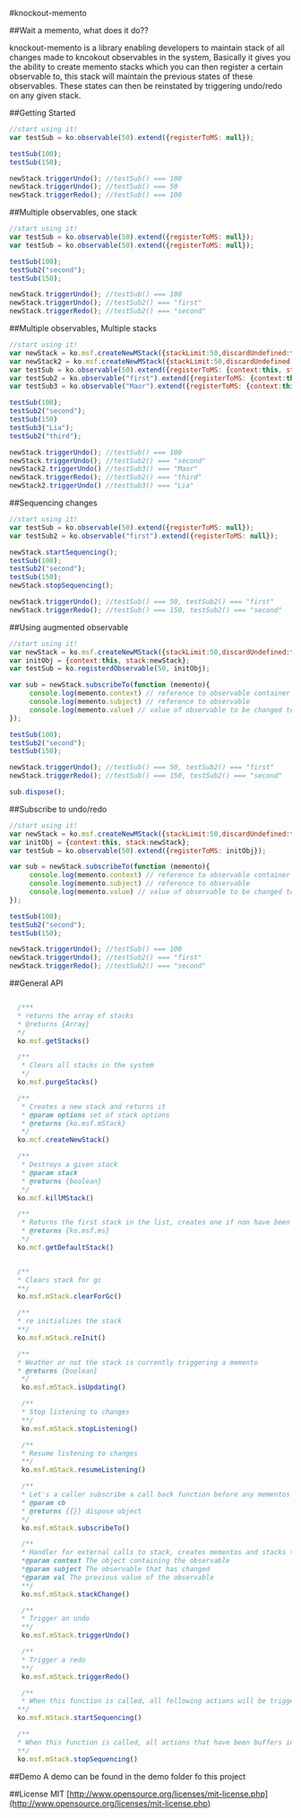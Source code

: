 #knockout-memento

##Wait a memento, what does it do??

knockout-memento is a library enabling developers to maintain stack of all changes made to kncokout observables in the system,
Basically it gives you the ability to create memento stacks which you can then register a certain observable to, this stack will maintain the previous states of these observables.
These states can then be reinstated by triggering undo/redo on any given stack.



##Getting Started
```javascript
//start using it!
var testSub = ko.observable(50).extend({registerToMS: null});

testSub(100);
testSub(150);

newStack.triggerUndo(); //testSub() === 100
newStack.triggerUndo(); //testSub() === 50
newStack.triggerRedo(); //testSub() === 100
```

##Multiple observables, one stack
```javascript
//start using it!
var testSub = ko.observable(50).extend({registerToMS: null});
var testSub = ko.observable(50).extend({registerToMS: null});

testSub(100);
testSub2("second");
testSub(150);

newStack.triggerUndo(); //testSub() === 100
newStack.triggerUndo(); //testSub2() === "first"
newStack.triggerRedo(); //testSub2() === "second"
```

##Multiple observables, Multiple stacks
```javascript
//start using it!
var newStack = ko.msf.createNewMStack({stackLimit:50,discardUndefined:false });
var newStack2 = ko.msf.createNewMStack({stackLimit:50,discardUndefined:false });
var testSub = ko.observable(50).extend({registerToMS: {context:this, stack:newStack}});
var testSub2 = ko.observable("first").extend({registerToMS: {context:this, stack:newStack}});
var testSub3 = ko.observable("Maor").extend({registerToMS: {context:this, stack:newStack2}});

testSub(100);
testSub2("second");
testSub(150)
testSub3("Lia");
testSub2("third");

newStack.triggerUndo(); //testSub() === 100
newStack.triggerUndo(); //testSub2() === "second"
newStack2.triggerUndo() //testSub3() === "Maor"
newStack.triggerRedo(); //testSub2() === "third"
newStack2.triggerUndo() //testSub3() === "Lia"
```

##Sequencing changes
   ```javascript
   //start using it!
   var testSub = ko.observable(50).extend({registerToMS: null});
   var testSub2 = ko.observable("first").extend({registerToMS: null});

   newStack.startSequencing();
   testSub(100);
   testSub2("second");
   testSub(150);
   newStack.stopSequencing();

   newStack.triggerUndo(); //testSub() === 50, testSub2() === "first"
   newStack.triggerRedo(); //testSub() === 150, testSub2() === "second"
   ```

##Using augmented observable
   ```javascript
   //start using it!
   var newStack = ko.msf.createNewMStack({stackLimit:50,discardUndefined:false });
   var initObj = {context:this, stack:newStack};
   var testSub = ko.registerdObservable(50, initObj);

   var sub = newStack.subscribeTo(function (memento){
        console.log(memento.context) // reference to observable container
        console.log(memento.subject) // reference to observable
        console.log(memento.value) // value of observable to be changed to
   });

   testSub(100);
   testSub2("second");
   testSub(150);

   newStack.triggerUndo(); //testSub() === 50, testSub2() === "first"
   newStack.triggerRedo(); //testSub() === 150, testSub2() === "second"

   sub.dispose();
   ```

##Subscribe to undo/redo
   ```javascript
   //start using it!
   var newStack = ko.msf.createNewMStack({stackLimit:50,discardUndefined:false });
   var initObj = {context:this, stack:newStack};
   var testSub = ko.observable(50).extend({registerToMS: initObj});

   var sub = newStack.subscribeTo(function (memento){
        console.log(memento.context) // reference to observable container
        console.log(memento.subject) // reference to observable
        console.log(memento.value) // value of observable to be changed to
   });

   testSub(100);
   testSub2("second");
   testSub(150);

   newStack.triggerUndo(); //testSub() === 100
   newStack.triggerUndo(); //testSub2() === "first"
   newStack.triggerRedo(); //testSub2() === "second"
   ```
##General API
  ```javascript

    /***
    * returns the array of stacks
    * @returns {Array}
    */
    ko.msf.getStacks()

    /**
     * Clears all stacks in the system
     */
    ko.msf.purgeStacks()

    /**
     * Creates a new stack and returns it
     * @param options set of stack options
     * @returns {ko.msf.mStack}
     */
    ko.mcf.createNewStack()

    /**
     * Destroys a given stack
     * @param stack
     * @returns {boolean}
     */
    ko.mcf.killMStack()

    /**
     * Returns the first stack in the list, creates one if non have been created before
     * @returns {ko.msf.ms}
     */
    ko.mcf.getDefaultStack()


    /**
    * Clears stack for gc
    **/
    ko.msf.mStack.clearForGc()

    /**
    * re initializes the stack
    **/
    ko.msf.mStack.reInit()

    /**
    * Weather or not the stack is currently triggering a memento
    * @returns {boolean}
     */
     ko.msf.mStack.isUpdating()

     /**
     * Stop listening to changes
     **/
     ko.msf.mStack.stopListening()

     /**
     * Resume listening to changes
     **/
     ko.msf.mStack.resumeListening()

     /**
     * Let's a caller subscribe a call back function before any mementos are triggered
     * @param cb
     * @returns {{}} dispose object
     */
     ko.msf.mStack.subscribeTo()

     /**
     * Handler for external calls to stack, creates mementos and stacks them to undo
     *@param context The object containing the observable
     *@param subject The observable that has changed
     *@param val The previous value of the observable
     **/
     ko.msf.mStack.stackChange()

     /**
     * Trigger an undo
     **/
     ko.msf.mStack.triggerUndo()

     /**
     * Trigger a redo
     **/
     ko.msf.mStack.triggerRedo()

     /**
     * When this function is called, all following actions will be triggered as a single undo, Don't forget to stopSequencing!!!
    **/
    ko.msf.mStack.startSequencing()

    /**
    * When this function is called, all actions that have been buffers in the sequence will be pushed to undo
    **/
    ko.msf.mStack.stopSequencing()
```

##Demo
A demo can be found in the demo folder fo this project

##License
MIT [http://www.opensource.org/licenses/mit-license.php](http://www.opensource.org/licenses/mit-license.php)

     

 
